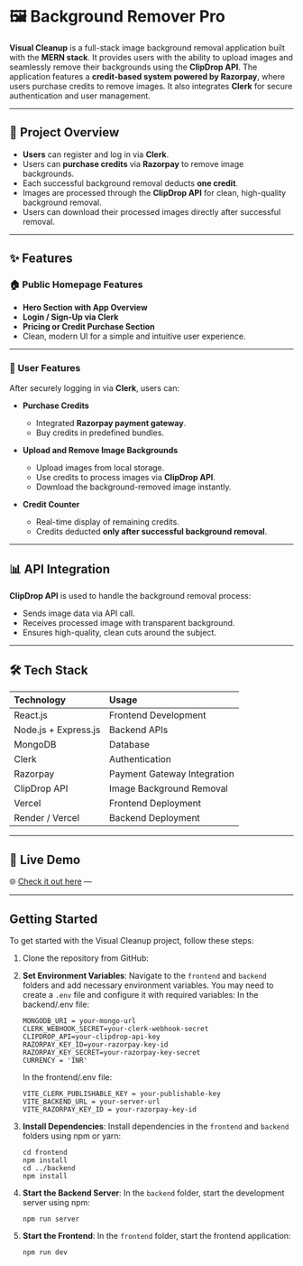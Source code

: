 # 🖼️ Background Remover Pro

**Visual Cleanup** is a full-stack image background removal application built with the **MERN stack**. It provides users with the ability to upload images and seamlessly remove their backgrounds using the **ClipDrop API**. The application features a **credit-based system powered by Razorpay**, where users purchase credits to remove images. It also integrates **Clerk** for secure authentication and user management.

---

## 📌 Project Overview

- **Users** can register and log in via **Clerk**.
- Users can **purchase credits** via **Razorpay** to remove image backgrounds.
- Each successful background removal deducts **one credit**.
- Images are processed through the **ClipDrop API** for clean, high-quality background removal.
- Users can download their processed images directly after successful removal.

---

## ✨ Features

### 🏠 Public Homepage Features

- **Hero Section with App Overview**
- **Login / Sign-Up via Clerk**
- **Pricing or Credit Purchase Section**
- Clean, modern UI for a simple and intuitive user experience.

---

### 👤 User Features

After securely logging in via **Clerk**, users can:

- **Purchase Credits**
  - Integrated **Razorpay payment gateway**.
  - Buy credits in predefined bundles.

- **Upload and Remove Image Backgrounds**
  - Upload images from local storage.
  - Use credits to process images via **ClipDrop API**.
  - Download the background-removed image instantly.

- **Credit Counter**
  - Real-time display of remaining credits.
  - Credits deducted **only after successful background removal**.

---

## 📊 API Integration

**ClipDrop API** is used to handle the background removal process:

- Sends image data via API call.
- Receives processed image with transparent background.
- Ensures high-quality, clean cuts around the subject.

---

## 🛠️ Tech Stack

| Technology        | Usage                          |
|:-----------------|:--------------------------------|
| React.js          | Frontend Development            |
| Node.js + Express.js | Backend APIs               |
| MongoDB           | Database                        |
| Clerk             | Authentication                  |
| Razorpay          | Payment Gateway Integration     |
| ClipDrop API      | Image Background Removal        |
| Vercel            | Frontend Deployment             |
| Render / Vercel   | Backend Deployment              |

---

## 🚀 Live Demo

🌐 [Check it out here](https://visual-cleanup-oqyn.vercel.app) — 

---

## Getting Started

To get started with the Visual Cleanup project, follow these steps:

1. Clone the repository from GitHub:

2. **Set Environment Variables**: Navigate to the `frontend` and `backend` folders and add necessary environment variables. You may need to create a `.env` file and configure it with required variables:
   In the backend/.env file:

   ```
   MONGODB_URI = your-mongo-url
   CLERK_WEBHOOK_SECRET=your-clerk-webhook-secret
   CLIPDROP_API=your-clipdrop-api-key
   RAZORPAY_KEY_ID=your-razorpay-key-id
   RAZORPAY_KEY_SECRET=your-razorpay-key-secret
   CURRENCY = 'INR'
   ```

   In the frontend/.env file:

   ```
   VITE_CLERK_PUBLISHABLE_KEY = your-publishable-key 
   VITE_BACKEND_URL = your-server-url
   VITE_RAZORPAY_KEY_ID = your-razorpay-key-id
   ```

3. **Install Dependencies**: Install dependencies in the `frontend` and `backend` folders using npm or yarn:

   ```
   cd frontend
   npm install
   cd ../backend
   npm install
   ```

4. **Start the Backend Server**: In the `backend` folder, start the development server using npm:

   ```
   npm run server
   ```

5. **Start the Frontend**: In the `frontend` folder, start the frontend application:

   ```
   npm run dev
   ```
